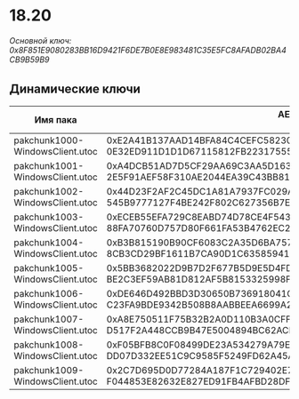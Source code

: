 # 18.20

###### Основной ключ: 0x8F851E9080283BB16D9421F6DE7B0E8E983481C35E5FC8AFADB02BA4CB9B59B9

## Динамические ключи

| Имя пака                        | AES Ключ</br>GUID                                                                                       | HiRes Текстуры |
|---------------------------------|---------------------------------------------------------------------------------------------------------|----------------|
| pakchunk1000-WindowsClient.utoc | 0xE2A41B137AAD14BFA84C4CEFC582309761FA02C1BBCF5FF7CCD3BD24474739DF</br>0E32ED911D1D1D67115812FB22317555 | ❌             |
| pakchunk1001-WindowsClient.utoc | 0xA4DCB51AD7D5CF29AA69C3AA5D1635E04644BC8E594950F9005C658715C2E6A9</br>2E5F91AEF58F310AE2044EA39C43BB81 | ❌             |
| pakchunk1002-WindowsClient.utoc | 0x44D23F2AF2C45DC1A81A7937FC029A61BC8999732D425F599AF97C12B78F0788</br>545B9777127F4BE242F802C627356B7E | ❌             |
| pakchunk1003-WindowsClient.utoc | 0xECEB55EFA729C8EABD74D78CE4F543F1339D45C3F1D4ADF07843D7CE50AE82ED</br>88FA70760D757D80F661FA53B4762EC2 | ❌             |
| pakchunk1004-WindowsClient.utoc | 0xB3B815190B90CF6083C2A35D6BA757411A87F66A55E8D505BB5CDAA038A14185</br>8CB3CD29BF1611B7CA90D1C635859415 | ❌             |
| pakchunk1005-WindowsClient.utoc | 0x5BB3682022D9B7D2F677B5D9E5D4FD82D23CD0CC8E8B393BB80F4BB7003F11DC</br>BE2C3EF59AB81D812AF5B8153325998F | ❌             |
| pakchunk1006-WindowsClient.utoc | 0xDE646D492BBD3D30650B736918041C15E9EDEBAD0FB678B81DB197F998F52880</br>C23FA9BDE9342B508B8AABBEEA6699A2 | ❌             |
| pakchunk1007-WindowsClient.utoc | 0xA8E750511F75B32B2A0D110B3A0CFF61567B3E269EF21A9CAE7616F747D7B6F5</br>D517F2A448CCB9B47E5004894BC62ACF | ❌             |
| pakchunk1008-WindowsClient.utoc | 0xF05BFB8C0F08499DE23A534279A79E1A1F6B99157A42F2FBB1BB31E70613BE77</br>DD07D332EE51C9C9585F5249FD62A45A | ❌             |
| pakchunk1009-WindowsClient.utoc | 0x2C7D695D0D77284A187F1C729402E7F23692D2DFFB22B5515663BC51789E6955</br>F044853E82632E827ED91FB4AFBD28DF | ❌             |
